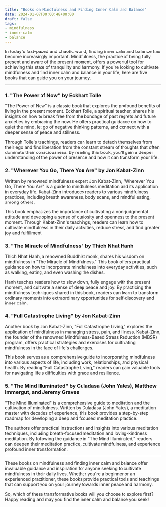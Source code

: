 ```yaml
---
title: "Books on Mindfulness and Finding Inner Calm and Balance"
date: 2024-01-07T00:00:48+00:00
draft: false
tags: 
- mindfulness
- inner-calm
- balance
---
```


In today's fast-paced and chaotic world, finding inner calm and balance has become increasingly important. Mindfulness, the practice of being fully present and aware of the present moment, offers a powerful tool for achieving this state of tranquility and harmony. If you're looking to cultivate mindfulness and find inner calm and balance in your life, here are five books that can guide you on your journey.

---

### 1. "The Power of Now" by Eckhart Tolle

"The Power of Now" is a classic book that explores the profound benefits of living in the present moment. Eckhart Tolle, a spiritual teacher, shares his insights on how to break free from the bondage of past regrets and future anxieties by embracing the now. He offers practical guidance on how to quiet the mind, let go of negative thinking patterns, and connect with a deeper sense of peace and stillness.

Through Tolle's teachings, readers can learn to detach themselves from their ego and find liberation from the constant stream of thoughts that often dominate their consciousness. By reading this book, you'll gain a deeper understanding of the power of presence and how it can transform your life.

### 2. "Wherever You Go, There You Are" by Jon Kabat-Zinn

Written by renowned mindfulness expert Jon Kabat-Zinn, "Wherever You Go, There You Are" is a guide to mindfulness meditation and its application in everyday life. Kabat-Zinn introduces readers to various mindfulness practices, including breath awareness, body scans, and mindful eating, among others.

This book emphasizes the importance of cultivating a non-judgmental attitude and developing a sense of curiosity and openness to the present moment. Through Kabat-Zinn's teachings, readers can learn how to cultivate mindfulness in their daily activities, reduce stress, and find greater joy and fulfillment.

### 3. "The Miracle of Mindfulness" by Thich Nhat Hanh

Thich Nhat Hanh, a renowned Buddhist monk, shares his wisdom on mindfulness in "The Miracle of Mindfulness." This book offers practical guidance on how to incorporate mindfulness into everyday activities, such as walking, eating, and even washing the dishes.

Hanh teaches readers how to slow down, fully engage with the present moment, and cultivate a sense of deep peace and joy. By practicing the mindfulness techniques shared in this book, readers can learn to transform ordinary moments into extraordinary opportunities for self-discovery and inner calm.

### 4. "Full Catastrophe Living" by Jon Kabat-Zinn

Another book by Jon Kabat-Zinn, "Full Catastrophe Living," explores the application of mindfulness in managing stress, pain, and illness. Kabat-Zinn, the founder of the renowned Mindfulness-Based Stress Reduction (MBSR) program, offers practical strategies and exercises for cultivating mindfulness in the face of life's challenges.

This book serves as a comprehensive guide to incorporating mindfulness into various aspects of life, including work, relationships, and physical health. By reading "Full Catastrophe Living," readers can gain valuable tools for navigating life's difficulties with grace and resilience.

### 5. "The Mind Illuminated" by Culadasa (John Yates), Matthew Immergut, and Jeremy Graves

"The Mind Illuminated" is a comprehensive guide to meditation and the cultivation of mindfulness. Written by Culadasa (John Yates), a meditation master with decades of experience, this book provides a step-by-step roadmap for developing a deep and focused meditation practice.

The authors offer practical instructions and insights into various meditation techniques, including breath-focused meditation and loving-kindness meditation. By following the guidance in "The Mind Illuminated," readers can deepen their meditation practice, cultivate mindfulness, and experience profound inner transformation.

---

These books on mindfulness and finding inner calm and balance offer invaluable guidance and inspiration for anyone seeking to cultivate mindfulness in their daily lives. Whether you're a beginner or an experienced practitioner, these books provide practical tools and teachings that can support you on your journey towards inner peace and harmony.

So, which of these transformative books will you choose to explore first? Happy reading and may you find the inner calm and balance you seek!